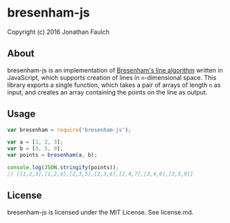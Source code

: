 bresenham-js
============

Copyright (c) 2016 Jonathan Faulch

About
-----

bresenham-js is an implementation of [Bresenham's line
algorithm](https://en.wikipedia.org/wiki/Bresenham's_line_algorithm) written in
JavaScript, which supports creation of lines in `n`-dimensional space.  This
library exports a single function, which takes a pair of arrays of length `n` as
input, and creates an array containing the points on the line as output.

Usage
-----

```javascript
var bresenham = require('bresenham-js');

var a = [1, 2, 3];
var b = [3, 5, 9];
var points = bresenham(a, b);

console.log(JSON.stringify(points));
// [[1,2,3],[1,2,4],[2,3,5],[2,3,6],[2,4,7],[3,4,8],[3,5,9]]
```

License
-------

bresenham-js is licensed under the MIT License.  See license.md.